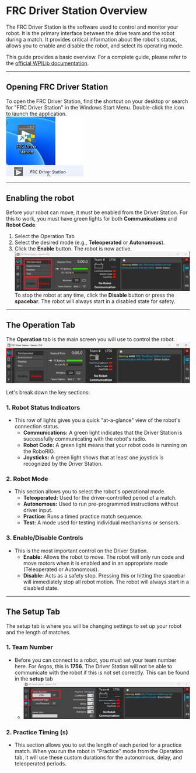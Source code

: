 # FRC Driver Station Overview

The FRC Driver Station is the software used to control and monitor your robot. It is the primary interface between the drive team and the robot during a match. It provides critical information about the robot's status, allows you to enable and disable the robot, and select its operating mode.

This guide provides a basic overview. For a complete guide, please refer to the [official WPILib documentation](https://docs.wpilib.org/en/stable/docs/software/driverstation/driver-station.html).

---

## Opening FRC Driver Station
To open the FRC Driver Station, find the shortcut on your desktop or search for "FRC Driver Station" in the Windows Start Menu. Double-click the icon to launch the application.   
![FRC Driver Station Icon](Drice_station_icon.webp)

---
## Enabling the robot
Before your robot can move, it must be enabled from the Driver Station. For this to work, you must have green lights for both **Communications** and **Robot Code**.

1.  Select the Operation Tab
2.  Select the desired mode (e.g., **Teleoperated** or **Autonomous**).
3.  Click the **Enable** button. The robot is now active.
![Enable Robot](Enable_Robot.png)
To stop the robot at any time, click the **Disable** button or press the **spacebar**. The robot will always start in a disabled state for safety.

---

## The Operation Tab

The **Operation** tab is the main screen you will use to control the robot.  
![Driver Station Operation Tab](Operation_Tab.png)

Let's break down the key sections:

### 1. Robot Status Indicators
* This row of lights gives you a quick "at-a-glance" view of the robot's connection status.
    *   **Communications:** A green light indicates that the Driver Station is successfully communicating with the robot's radio.
    *   **Robot Code:** A green light means that your robot code is running on the RoboRIO.
    *   **Joysticks:** A green light shows that at least one joystick is recognized by the Driver Station.

### 2. Robot Mode
* This section allows you to select the robot's operational mode.
    *   **Teleoperated:** Used for the driver-controlled period of a match.
    *   **Autonomous:** Used to run pre-programmed instructions without driver input.
    *   **Practice:** Runs a timed practice match sequence.
    *   **Test:** A mode used for testing individual mechanisms or sensors.

### 3. Enable/Disable Controls
* This is the most important control on the Driver Station.
    *   **Enable:** Allows the robot to move. The robot will only run code and move motors when it is enabled and in an appropriate mode (Teleoperated or Autonomous).
    *   **Disable:** Acts as a safety stop. Pressing this or hitting the spacebar will immediately stop all robot motion. The robot will always start in a disabled state.

---
## The Setup Tab

The setup tab is where you will be changing settings to set up your robot and the length of matches.

### 1. Team Number
* Before you can connect to a robot, you must set your team number here. For Argos, this is **1756**. The Driver Station will not be able to communicate with the robot if this is not set correctly. This can be found in the **setup** tab
    * ![alt text](Setup_Tab_Team_Number.png)

### 2. Practice Timing (s)
* This section allows you to set the length of each period for a practice match. When you run the robot in "Practice" mode from the Operation tab, it will use these custom durations for the autonomous, delay, and teleoperated periods.

